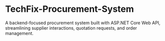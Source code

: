 # TechFix-Procurement-System
A backend-focused procurement system built with ASP.NET Core Web API, streamlining supplier interactions, quotation requests, and order management.
